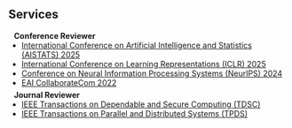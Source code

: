 ## Services

<h4 style="margin:0 10px 0;">Conference Reviewer</h4>

<ul style="margin:0 0 5px;">
  <li><a href="https://virtual.aistats.org/Conferences/2025"><autocolor>International Conference on Artificial Intelligence and Statistics (AISTATS) 2025</autocolor></a></li>
  <li><a href="https://iclr.cc/Conferences/2025"><autocolor>International Conference on Learning Representations (ICLR) 2025</autocolor></a></li>
  <li><a href="https://neurips.cc/Conferences/2024"><autocolor>Conference on Neural Information Processing Systems (NeurIPS) 2024</autocolor></a></li>
  <li><a href="https://collaboratecom.eai-conferences.org/2022/#:~:text=The%2018th%20International%20Conference%20on,in%20collaborative%20networking%2C%20technology%20and"><autocolor>EAI CollaborateCom 2022</autocolor></a></li>
  
</ul>

<h4 style="margin:0 10px 0;">Journal Reviewer</h4>

<ul style="margin:0 0 5px;">
  <li><a href="https://ieeexplore.ieee.org/xpl/RecentIssue.jsp?punumber=8858"><autocolor>IEEE Transactions on Dependable and Secure Computing (TDSC)</autocolor></a></li>
  <li><a href="https://ieeexplore.ieee.org/xpl/RecentIssue.jsp?punumber=71"><autocolor>IEEE Transactions on Parallel and Distributed Systems (TPDS)</autocolor></a></li>
</ul>

<!-- <h4 style="margin:0 10px 0;">Sub-reviewer</h4>

<ul style="margin:0 0 5px;">
  <li><a href="https://www.usenix.org/conference/usenixsecurity25"><autocolor>USENIX Security Symposium 2025</autocolor></a></li>
  <li><a href="https://www.sigsac.org/ccs/CCS2024/"><autocolor>ACM Conference on Computer and Communications Security (CCS) 2024</autocolor></a></li>
</ul> -->